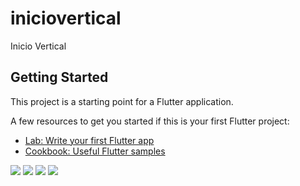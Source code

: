 # iniciovertical

Inicio Vertical

## Getting Started

This project is a starting point for a Flutter application.

A few resources to get you started if this is your first Flutter project:

- [Lab: Write your first Flutter app](https://docs.flutter.dev/get-started/codelab)
- [Cookbook: Useful Flutter samples](https://docs.flutter.dev/cookbook)

![](https://raw.githubusercontent.com/CRIPXU/inicio-Vertical/main/Screenshot_4.png)
![](https://raw.githubusercontent.com/CRIPXU/inicio-Vertical/main/Screenshot_5.png)
![](https://raw.githubusercontent.com/CRIPXU/inicio-Vertical/main/Screenshot_6.png)
![](https://raw.githubusercontent.com/CRIPXU/inicio-Vertical/main/Screenshot_7.png)
